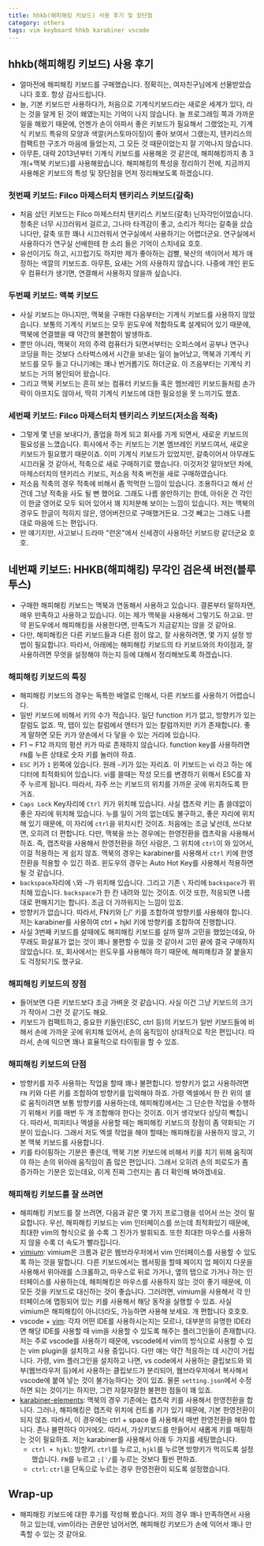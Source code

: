 ```yaml
---
title: hhkb(해피해킹 키보드) 사용 후기 및 장단점
category: others 
tags: vim keyboard hhkb karabiner vscode
---
```


## hhkb(해피해킹 키보드) 사용 후기 

- 얼마전에 해피해킹 키보드를 구매했습니다. 정확히는, 여자친구님에게 선물받았습니다 호호. 항상 감사드립니다.
- 늘, 기본 키보드만 사용하다가, 처음으로 기계식키보드라는 새로운 세계가 있다, 라는 것을 알게 된 것이 왜였는지는 기억이 나지 않습니다. 늘 프로그래밍 쪽과 가까운 일을 해왔기 때문에, 언젠가 손이 아파서 좋은 키보드가 필요해서 그랬었는지, 기계식 키보드 특유의 모양과 색깔(커스토마이징)이 좋아 보여서 그랬는지, 텐키리스의 컴팩트한 구조가 마음에 들었는지, 그 모든 것 때문이었는지 잘 기억나지 않습니다.
- 아무튼, 대략 2013년부터 기계식 키보드를 사용해온 것 같은데, 해피해킹까지 총 3개(+맥북 키보드)를 사용해왔습니다. 해피해킹의 특성을 정리하기 전에, 지금까지 사용해온 키보드의 특성 및 장단점을 먼저 정리해보도록 하겠습니다.

### 첫번째 키보드: Filco 마제스터치 텐키리스 키보드(갈축)

- 처음 샀던 키보드는 Filco 마제스터치 텐키리스 키보드(갈축) 닌자각인이었습니다. 청축은 너무 시끄러워서 걸르고, 그나마 타격감이 좋고, 소리가 적다는 갈축을 샀습니다만, 갈축 또한 꽤나 시끄러워서 연구실에서 사용하기는 어렵더군요. 연구실에서 사용하다가 연구실 선배한테 한 소리 들은 기억이 스치네요 호호.
- 유선이기도 하고, 시끄럽기도 하지만 제가 좋아하는 검빨, 북산의 색이어서 제가 애정하는 색깔의 키보드죠. 아무튼, 요새는 거의 사용하지 않습니다. 나중에 개인 윈도우 컴퓨터가 생기면, 연결해서 사용하지 않을까 싶습니다.

### 두번째 키보드: 맥북 키보드

- 사실 키보드는 아니지만, 맥북을 구매한 다음부터는 기계식 키보드를 사용하지 않았습니다. 보통의 기계식 키보드는 모두 윈도우에 적합하도록 설계되어 있기 때문에, 맥북에 연결했을 때 약간의 불편함이 발생하죠.
- 뿐만 아니라, 맥북이 저의 주력 컴퓨터가 되면서부터는 오피스에서 공부나 연구나 코딩을 하는 것보다 스타벅스에서 시간을 보내는 일이 늘어났고, 맥북과 기계식 키보드를 모두 들고 다니기에는 꽤나 번거롭기도 하더군요. 이 즈음부터는 기계식 키보드는 거의 봉인되어 왔습니다.
- 그리고 맥북 키보드는 흔히 보는 컴퓨터 키보드들 혹은 멤브레인 키보드들처럼 손가락이 아프지도 않아서, 딱히 기계식 키보드에 대한 필요성을 못 느끼기도 했죠.

### 세번째 키보드: Filco 마제스터치 텐키리스 키보드(저소음 적축)

- 그렇게 몇 년을 보내다가, 졸업을 하게 되고 회사를 가게 되면서, 새로운 키보드의 필요성을 느꼈습니다. 회사에서 주는 키보드는 기본 멤브레인 키보드여서, 새로운 키보드가 필요했기 때문이죠. 이미 기계식 키보드가 있었지만, 갈축이어서 아무래도 시끄러울 것 같아서, 적축으로 새로 구매하기로 했습니다. 이것저것 알아보던 차에, 마제스터치의 텐키리스 키보드, 저소음 적축 버전을 새로 구매하였습니다.
- 저소음 적축의 경우 적축에 비해서 좀 먹먹한 느낌이 있습니다. 조용하다고 해서 산건데 그냥 적축을 사도 될 뻔 했어요. 그래도 나름 쓸만하기는 한데, 아쉬운 건 각인이 한글 영어로 모두 되어 있어서 꽤 지저분해 보이는 느낌이 있습니다. 저는 맥북의 경우도 한글이 적히지 않은, 영어버전으로 구매했거든요. 그것 빼고는 그래도 나름대로 마음에 드는 편입니다.
- 딴 얘기지만, 사고보니 드라마 "런온"에서 신세경이 사용하던 키보드랑 같더군요 호호. 

## 네번째 키보드: HHKB(해피해킹) 무각인 검은색 버전(블루투스)

- 구매한 해피해킹 키보드는 맥북과 연동해서 사용하고 있습니다. 결론부터 말하자면, 매우 만족하고 사용하고 있습니다. 이는 제가 맥북을 사용해서 그렇기도 하고요. 만약 윈도우에서 해피해킹을 사용한다면, 만족도가 지금같지는 않을 것 같아요. 
- 다만, 해피해킹은 다른 키보드들과 다른 점이 많고, 잘 사용하려면, 몇 가지 설정 방법이 필요합니다. 따라서, 아래에는 해피해킹 키보드의 타 키보드와의 차이점과, 잘 사용하려면 무엇을 설정해야 하는지 등에 대해서 정리해보도록 하겠습니다.

### 해피해킹 키보드의 특징

- 해피해킹 키보드의 경우는 독특한 배열로 인해서, 다른 키보드를 사용하기 어렵습니다.
- 일반 키보드에 비해서 키의 수가 적습니다. 일단 function 키가 없고, 방향키가 있는 칼럼도 없죠. 딱, 탭이 있는 칼럼에서 엔터가 있는 칼럼까지만 키가 존재합니다. 좋게 말하면 모든 키가 양손에서 다 닿을 수 있는 거리에 있습니다. 
- F1 ~ F12 까지의 펑션 키가 따로 존재하지 않습니다. function key를 사용하려면 `FN`를 누른 상태로 숫자 키를 눌러야 하죠.
- `ESC` 키가 `1` 왼쪽에 있습니다. 원래 `~`키가 있는 자리죠. 이 키보드는 vi 라고 하는 에디터에 최적화되어 있습니다. vi를 쓸때는 작성 모드를 변경하기 위해서 ESC를 자주 누르게 됩니다. 따라서, 자주 쓰는 키보드의 위치를 가까운 곳에 위치하도록 한 거죠. 
- `Caps Lock` Key자리에 `Ctrl` 키가 위치해 있습니다. 사실 캡츠락 키는 좀 쓸데없이 좋은 자리에 위치해 있습니다. 누를 일이 거의 없는데도 불구하고, 좋은 자리에 위치해 있기 때문에, 이 자리에 `ctrl`을 위치시킨 것이죠. 처음에는 조금 낯선데, 쓰다보면, 오히려 더 편합니다. 다만, 맥북을 쓰는 경우에는 한영전환을 캡츠락을 사용해서 하죠. 즉, 캡츠락을 사용해서 한영전환을 하던 사람은, 그 위치에 `ctrl`이 와 있어서, 이걸 적용하는 게 쉽지 않죠. 맥북의 경우는 karabiner를 사용해서 `ctrl` 키에 한영전환을 적용할 수 있긴 하죠. 윈도우의 경우는 Auto Hot Key를 사용해서 적용하면 될 것 같습니다.
- `backspace`자리에 `\`와 `~`가 위치해 있습니다. 그리고 기존 `\` 자리에 `backspace`가 위치해 있습니다. `backspace`가 한 칸 내려와 있는 것이죠. 이것 또한, 적응되면 나름대로 편해지기는 합니다. 조금 더 가까워지는 느낌이 있죠.
- 방향키가 없습니다. 따라서, FN키와 [;/' 키를 조합하여 방향키를 사용해야 합니다. 저는 karabiner를 사용하여 ctrl + hjkl 키에 방향키를 조합하여 진행합니다.
- 사실 3번째 키보드를 살때에도 해피해킹 키보드를 살까 말까 고민을 했었는데요, 아무래도 화살표가 없는 것이 꽤나 불편할 수 있을 것 같아서 고민 끝에 결국 구매하지 않았습니다. 또, 회사에서는 윈도우를 사용해야 하기 때문에, 해피해킹과 잘 붙을지도 걱정되기도 했구요.

### 해피해킹 키보드의 장점

- 들어보면 다른 키보드보다 조금 가벼운 것 같습니다. 사실 이건 그냥 키보드의 크기가 작아서 그런 것 같기도 해요.
- 키보드가 컴팩트하고, 중요한 키들인(ESC, ctrl 등)의 키보드가 일반 키보드들에 비해서 손에 가까운 곳에 위치해 있어서, 손의 움직임이 상대적으로 작은 편입니다. 따라서, 손에 익으면 꽤나 효율적으로 타이핑을 할 수 있죠.

### 해피해킹 키보드의 단점

- 방향키를 자주 사용하는 작업을 할때 꽤나 불편합니다. 방향키가 없고 사용하려면 `FN` 키와 다른 키를 조합하여 방향키를 입력해야 하죠. 가령 엑셀에서 한 칸 위의 셀로 움직이려면 보통 방향키를 사용하는데, 해피해킹에서는 그 단순한 작업을 수행하기 위해서 키를 매번 두 개 조합해야 한다는 것이죠. 이거 생각보다 상당히 빡칩니다. 따라서, 피피티나 엑셀을 사용할 때는 해피해킹 키보드의 장점이 좀 약화되는 기분이 있습니다. 그래서 저도 엑셀 작업을 해야 할때는 해피해킹을 사용하지 않고, 기본 맥북 키보드를 사용합니다.
- 키를 타이핑하는 기분은 좋은데, 맥북 기본 키보드에 비해서 키를 치기 위해 움직여야 하는 손의 위아래 움직임이 좀 많은 편입니다. 그래서 오히려 손의 피로도가 좀 증가하는 기분은 있는데요, 이게 진짜 그런지는 좀 더 확인해 봐야겠네요.  

### 해피해킹 키보드를 잘 쓰려면

- 해피해킹 키보드를 잘 쓰려면, 다음과 같은 몇 가지 프로그램을 섞어서 쓰는 것이 필요합니다. 우선, 해피해킹 키보드는 vim 인터페이스를 쓰는데 최적화있기 때문에, 최대한 vim의 형식으로 쓸 수록 그 진가가 발휘되죠. 또한 최대한 마우스를 사용하지 않을 수록 더 속도가 빨라집니다.
- [vimium](https://chrome.google.com/webstore/detail/vimium/dbepggeogbaibhgnhhndojpepiihcmeb?hl=ko): vimium은 크롬과 같은 웹브라우저에서 vim 인터페이스를 사용할 수 있도록 하는 것을 말합니다. 다른 키보드에서는 웹서핑을 할때 페이지 업 페이지 다운을 사용해서 위아래를 스크롤하고, 마우스로 뒤로 가거나, 옆의 탭으로 가거나 하는 인터페이스를 사용하는데, 해피해킹은 마우스를 사용하지 않는 것이 좋기 때문에, 이 모든 것을 키보드로 대신하는 것이 좋습니다. 그러려면, vimium을 사용해서 각 인터페이스에 맵핑되어 있는 키를 사용해서 해당 동작을 실행할 수 있죠. 사실 vimium은 해피해킹이 아니더라도, 가능하면 사용해 보세요. 개 편합니다 호호호.  
- vscode + [vim](https://marketplace.visualstudio.com/items?itemName=vscodevim.vim): 각자 어떤 IDE를 사용하시는지는 모르나, 대부분의 유명한 IDE라면 해당 IDE를 사용할 때 vim을 사용할 수 있도록 해주는 플러그인들이 존재합니다. 저는 주로 vscode를 사용하기 때문에, vscode에서 vim의 방식으로 사용할 수 있는 vim plugin을 설치하고 사용 중입니다. 다만 얘는 약간 적응하는 데 시간이 거립니다. 가령, vim 플러그인을 설치하고 나면, vs code에서 사용하는 클립보드와 외부(웹브라우저 등)에서 사용하는 클립보드가 분리되어, 웹브라우저에서 복사해서 vscode에 붙여 넣는 것이 불가능하다는 것이 있죠. 물론 `setting.json`에서 수정하면 되는 것이기는 하지만, 그런 자잘자잘한 불편한 점들이 꽤 있죠.
- [karabiner-elements](https://karabiner-elements.pqrs.org/): 맥북의 경우 기존에는 캡츠락 키를 사용해서 한영전환을 합니다. 그러나, 해피해킹은 캡츠락 위치에 컨트롤 키가 있기 때문에, 기본 한영전환이 되지 않죠. 따라서, 이 경우에는 ctrl + space 를 사용해서 매번 한영전환을 해야 합니다. 존나 불편하다 이거에오. 따라서, 가상키보드를 만들어서 새롭게 키를 매핑하는 것이 필요하죠. 저는 karabiner를 사용해서 아래 두 가지를 세팅했습니다.
  - `ctrl + hjkl`: 방향키. `ctrl`를 누르고, `hjkl`를 누르면 방향키가 먹히도록 설정했습니다. `FN`를 누르고 `;['/`를 누르는 것보다 훨씬 편하죠.
  - `ctrl`: `ctrl`을 단독으로 누르는 경우 한영전환이 되도록 설정했습니다.

## Wrap-up

- 해피해킹 키보드에 대한 후기를 작성해 봤습니다. 저의 경우 꽤나 만족하면서 사용하고 있는데, vim이라는 관문만 넘어서면, 해피해킹 키보드가 손에 익어서 꽤나 만족할 수 있는 것 같아요.
